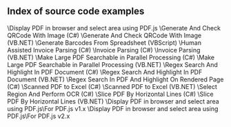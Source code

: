 ## Index of source code examples


\Display PDF in browser and select area using PDF.js
\Generate And Check QRCode With Image (C#)
\Generate And Check QRCode With Image (VB.NET)
\Generate Barcodes From Spreadsheet (VBScript)
\Human Assisted Invoice Parsing (C#)
\Invoice Parsing (C#)
\Invoice Parsing (VB.NET)
\Make Large PDF Searchable in Parallel Processing (C#)
\Make Large PDF Searchable in Parallel Processing (VB.NET)
\Regex Search And Highlight In PDF Document (C#)
\Regex Search And Highlight In PDF Document (VB.NET)
\Regex Search In PDF And Highlight On Rendered Page (C#)
\Scanned PDF to Excel (C#)
\Scanned PDF to Excel (VB.NET)
\Select Region And Perform OCR (C#)
\Slice PDF By Horizontal Lines  (C#)
\Slice PDF By Horizontal Lines  (VB.NET)
\Display PDF in browser and select area using PDF.js\For PDF.js v1.x
\Display PDF in browser and select area using PDF.js\For PDF.js v2.x
